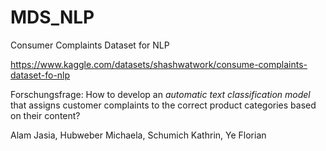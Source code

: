 # MDS_NLP

Consumer Complaints Dataset for NLP

https://www.kaggle.com/datasets/shashwatwork/consume-complaints-dataset-fo-nlp 

Forschungsfrage:
How to develop an *automatic text classification model* that assigns customer complaints to the correct product categories based on their content?



Alam Jasia, Hubweber Michaela, Schumich Kathrin, Ye Florian
